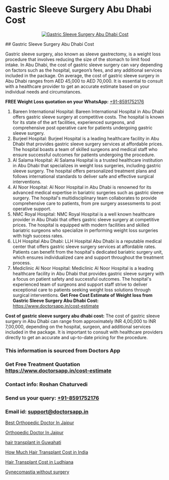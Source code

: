 # Gastric Sleeve Surgery Abu Dhabi Cost

<p align="center">
  <a href="https://doctorsapp.in/uploads/treatment_image/mechanism%20of%20action.jpg">
    <img src="https://doctorsapp.in/treatment/intragastric-balloon" alt="Gastric Sleeve Surgery Abu Dhabi Cost">
  </a>
</p>
## Gastric Sleeve Surgery Abu Dhabi Cost

Gastric sleeve surgery, also known as sleeve gastrectomy, is a weight loss procedure that involves reducing the size of the stomach to limit food intake. In Abu Dhabi, the cost of gastric sleeve surgery can vary depending on factors such as the hospital, surgeon’s fees, and any additional services included in the package. On average, the cost of gastric sleeve surgery in Abu Dhabi ranges from AED 45,000 to AED 70,000. It is essential to consult with a healthcare provider to get an accurate estimate based on your individual needs and circumstances.

**FREE Weight Loss quotation on your WhatsApp:**  [+91-8591752176](https://api.whatsapp.com/send?phone=8591752176)

1) Bareen International Hospital: Bareen International Hospital in Abu Dhabi offers gastric sleeve surgery at competitive costs. The hospital is known for its state of the art facilities, experienced surgeons, and comprehensive post operative care for patients undergoing gastric sleeve surgery. 
2) Burjeel Hospital: Burjeel Hospital is a leading healthcare facility in Abu Dhabi that provides gastric sleeve surgery services at affordable prices. The hospital boasts a team of skilled surgeons and medical staff who ensure successful outcomes for patients undergoing the procedure.
3) Al Salama Hospital: Al Salama Hospital is a trusted healthcare institution in Abu Dhabi that specializes in weight loss surgeries, including gastric sleeve surgery. The hospital offers personalized treatment plans and follows international standards to deliver safe and effective surgical interventions.
4) Al Noor Hospital: Al Noor Hospital in Abu Dhabi is renowned for its advanced medical expertise in bariatric surgeries such as gastric sleeve surgery. The hospital's multidisciplinary team collaborates to provide comprehensive care to patients, from pre surgery assessments to post operative support.
5) NMC Royal Hospital: NMC Royal Hospital is a well known healthcare provider in Abu Dhabi that offers gastric sleeve surgery at competitive prices. The hospital is equipped with modern facilities and skilled bariatric surgeons who specialize in performing weight loss surgeries with high success rates.
6) LLH Hospital Abu Dhabi: LLH Hospital Abu Dhabi is a reputable medical center that offers gastric sleeve surgery services at affordable rates. Patients can benefit from the hospital's dedicated bariatric surgery unit, which ensures individualized care and support throughout the treatment process.
7) Mediclinic Al Noor Hospital: Mediclinic Al Noor Hospital is a leading healthcare facility in Abu Dhabi that provides gastric sleeve surgery with a focus on patient safety and successful outcomes. The hospital's experienced team of surgeons and support staff strive to deliver exceptional care to patients seeking weight loss solutions through surgical interventions.
**Get Free Cost Estimate of Weight loss from Gastric Sleeve Surgery Abu Dhabi Cost:** https://www.doctorsapp.in/cost-estimate

**Cost of gastric sleeve surgery abu dhabi cost:**
The cost of gastric sleeve surgery in Abu Dhabi can range from approximately INR 4,00,000 to INR 7,00,000, depending on the hospital, surgeon, and additional services included in the package. It is important to consult with healthcare providers directly to get an accurate and up-to-date pricing for the procedure.

### This information is sourced from Doctors App 
### Get Free Treatment Quotation https://www.doctorsapp.in/cost-estimate
### Contact info: Roshan Chaturvedi 
### Send us your query: [+91-8591752176](https://api.whatsapp.com/send?phone=8591752176) 
### Email id: support@doctorsapp.in

[Best Orthopedic Doctor In Jaipur](https://www.linkedin.com/pulse/best-orthopedic-hospital-jaipur-acl-tear-treatment-pkhme?trackingId=EqjeDt3nF3y4L64jEijncg%3D%3D&lipi=urn%3Ali%3Apage%3Ad_flagship3_company_admin%3BxUBWLKzDRA2fVBqJ%2Fp%2FTnw%3D%3D)

[Orthopedic Doctor In Jaipur](https://www.linkedin.com/pulse/orthopedic-doctor-jaipur-doctorsapp-united-arab-emirates-ojwme?trackingId=fEl2Rt8CJvpdXuCjNtMIaw%3D%3D&lipi=urn%3Ali%3Apage%3Ad_flagship3_company_admin%3Bc8cvKR%2BzQDObJJNC2LloLw%3D%3D)

[hair transplant in Guwahati](https://medium.com/@kushalrao10/hair-transplant-in-guwahati-41bff97e3ce0)

[How Much Hair Transplant Cost in India](https://medium.com/@vimalrana22/how-much-hair-transplant-cost-in-india-39e356c6c923)

[Hair Transplant Cost in Ludhiana](https://doctors-apps.github.io/doctorsapp/hair-transplant-cost-in-ludhiana)

[Gynecomastia without surgery](https://doctors-apps.github.io/doctorsapp/gynecomastia-without-surgery)

